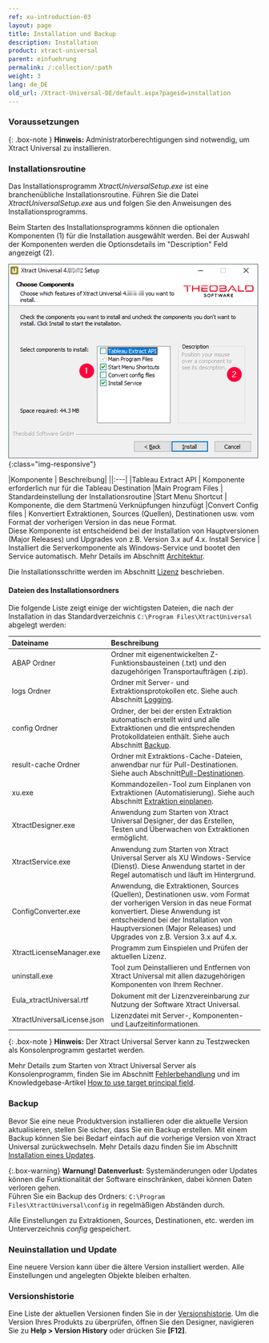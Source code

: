 ```yaml
---
ref: xu-introduction-03
layout: page
title: Installation und Backup
description: Installation
product: xtract-universal
parent: einfuehrung
permalink: /:collection/:path
weight: 3
lang: de_DE
old_url: /Xtract-Universal-DE/default.aspx?pageid=installation
---
```


### Voraussetzungen

{: .box-note }
**Hinweis:** Administratorberechtigungen sind notwendig, um Xtract Universal zu installieren.

### Installationsroutine

Das Installationsprogramm *XtractUniversalSetup.exe* ist eine branchenübliche Installationsroutine.  Führen Sie die Datei *XtractUniversalSetup.exe* aus und folgen Sie den Anweisungen des Installationsprogramms.


Beim Starten des Installationsprogramms können die optionalen Komponenten (1) für die Installation ausgewählt werden. Bei der Auswahl der Komponenten werden die Optionsdetails im "Description" Feld angezeigt (2). 

![XU-Setup](/img/content/xu/XU_Setup_2.png){:class="img-responsive"}

|Komponente | Beschreibung| 
||:---|
|Tableau Extract API | Komponente erforderlich nur für die Tableau Destination
|Main Program Files | Standardeinstellung der Installationsroutine
|Start Menu Shortcut | Komponente, die dem Startmenü Verknüpfungen hinzufügt
|Convert Config files | Konvertiert Extraktionen, Sources (Quellen), Destinationen usw. vom Format der vorherigen Version in das neue Format. <br> Diese Komponente ist entscheidend bei der Installation von Hauptversionen (Major Releases) und Upgrades von z.B. Version 3.x auf 4.x.
Install Service | Installiert die Serverkomponente als Windows-Service und bootet den Service automatisch. Mehr Details im Abschnitt [Architektur](./architektur).

Die Installationsschritte werden im Abschnitt [Lizenz](./lizenz#installieren-von-xtract-universal-lizenz---xtractuniversallicensejson) beschrieben.

#### Dateien des Installationsordners
Die folgende Liste zeigt einige der wichtigsten Dateien, die nach der Installation in das Standardverzeichnis ``C:\Program Files\XtractUniversal`` abgelegt werden:

|Dateiname | Beschreibung |
|:----|:---|
| ABAP Ordner | Ordner mit eigenentwickelten Z-Funktionsbausteinen (.txt) und den dazugehörigen Transportaufträgen (.zip).|
| logs Ordner| Ordner mit Server- und Extraktionsprotokollen etc. Siehe auch Abschnitt [Logging](../logging). |
| config Ordner | Ordner, der bei der ersten Extraktion automatisch erstellt wird und alle Extraktionen und die entsprechenden Protokolldateien enthält. Siehe auch Abschnitt [Backup](#backup). |
| result-cache Ordner | Ordner mit Extraktions-Cache-Dateien, anwendbar nur für Pull-Destinationen. Siehe auch Abschnitt[Pull-Destinationen](../xu-destinationen#pull--und-push-destinationen).|
| xu.exe | Kommandozeilen-Tool zum Einplanen von Extraktionen (Automatisierung). Siehe auch Abschnitt [Extraktion einplanen](../fortgeschrittene-techniken/extraktion_einplanen). |
| XtractDesigner.exe | Anwendung zum Starten von Xtract Universal Designer, der das Erstellen, Testen und Überwachen von Extraktionen ermöglicht.|
| XtractService.exe | Anwendung zum Starten von Xtract Universal Server als XU Windows-Service (Dienst). Diese Anwendung startet in der Regel automatisch und läuft im Hintergrund. |
| ConfigConverter.exe|  Anwendung, die Extraktionen, Sources (Quellen), Destinationen usw. vom Format der vorherigen Version in das neue Format konvertiert. Diese Anwendung ist entscheidend bei der Installation von Hauptversionen (Major Releases) und Upgrades von z.B. Version 3.x auf 4.x. |
| XtractLicenseManager.exe | Programm zum Einspielen und Prüfen der aktuellen Lizenz.|
| uninstall.exe| Tool zum Deinstallieren und Entfernen von Xtract Universal mit allen dazugehörigen Komponenten von Ihrem Rechner. |
| Eula_xtractUniversal.rtf | Dokument mit der Lizenzvereinbarung zur Nutzung der Software Xtract Universal.|
| XtractUniversalLicense.json |  Lizenzdatei mit Server-, Komponenten- und Laufzeitinformationen. |

{: .box-note }
**Hinweis:** Der Xtract Universal Server kann zu Testzwecken als Konsolenprogramm 
gestartet werden. 

Mehr Details zum Starten von Xtract Universal Server als Konsolenprogramm, finden Sie im Abschnitt [Fehlerbehandlung](./fehlerbehandlung) und im Knowledgebase-Artikel [How to use target principal field](https://kb.theobald-software.com/xtract-universal/target-principal-TPN).

### Backup

Bevor Sie eine neue Produktversion installieren oder die aktuelle Version aktualisieren, stellen Sie sicher, dass Sie ein Backup erstellen. 
Mit einem Backup können Sie bei Bedarf einfach auf die vorherige Version von Xtract Universal zurückwechseln. Mehr Details dazu finden Sie im Abschnitt [Installation eines Updates](update#wie-erstelle-ich-ein-backup).

{:.box-warning}
**Warnung! Datenverlust:** Systemänderungen oder Updates können die Funktionalität der Software einschränken, dabei können Daten verloren gehen.<br>
Führen Sie ein Backup des Ordners: `C:\Program Files\XtractUniversal\config` in regelmäßigen Abständen durch.

Alle Einstellungen zu Extraktionen, Sources, Destinationen, etc. werden im Unterverzeichnis *config* gespeichert. 
	
### Neuinstallation und Update

Eine neuere Version kann über die ältere Version installiert werden. Alle Einstellungen und angelegten Objekte bleiben erhalten. 

### Versionshistorie

Eine Liste der aktuellen Versionen finden Sie in der [Versionshistorie](https://kb.theobald-software.com/version-history/xtract-universal-version-history).
Um die Version Ihres Produkts zu überprüfen, öffnen Sie den Designer, navigieren Sie zu **Help > Version History** oder drücken Sie **[F12]**.
